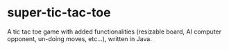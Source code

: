 # super-tic-tac-toe
A tic tac toe game with added functionalities (resizable board, AI computer opponent, un-doing moves, etc...), written in Java. 
